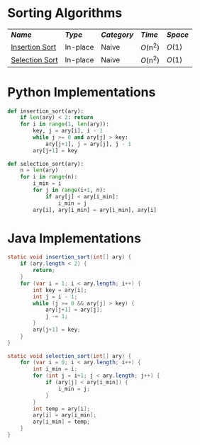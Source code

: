 # Sorting Algorithms
<head>
    <link rel="stylesheet" href="/assets/css/table.css">
</head>
<body>
    <table class="full">
        <tr>
            <td><strong><i>Name</i></strong></td>
            <td><strong><i>Type</i></strong></td>
            <td><strong><i>Category</i></strong></td>
            <td><strong><i>Time</i></strong></td>
            <td><strong><i>Space</i></strong></td>
        </tr>
        <tr>
            <td><a href="/Sorting/InsertionSort/">Insertion Sort</a></td>
            <td>In-place</td>
            <td>Naive</td>
            <td><i>O</i>(n<sup>2</sup>)</td>
            <td><i>O</i>(1)</td>
        </tr>
        <tr>
            <td><a href="/Sorting/SelectionSort/">Selection Sort</a></td>
            <td>In-place</td>
            <td>Naive</td>
            <td><i>O</i>(n<sup>2</sup>)</td>
            <td><i>O</i>(1)</td>
        </tr>
    </table>
</body>

# Python Implementations
``` python
def insertion_sort(ary):
    if len(ary) < 2: return
    for i in range(1, len(ary)):
        key, j = ary[i], i - 1
        while j >= 0 and ary[j] > key: 
            ary[j+1], j = ary[j], j - 1
        ary[j+1] = key
        
def selection_sort(ary):
    n = len(ary)
    for i in range(n):
        i_min = i
        for j in range(i+1, n):
            if ary[j] < ary[i_min]:
                i_min = j
        ary[i], ary[i_min] = ary[i_min], ary[i]
```

# Java Implementations
``` java
static void insertion_sort(int[] ary) {
    if (ary.length < 2) { 
        return;
    }
    for (var i = 1; i < ary.length; i++) {
        int key = ary[i];
        int j = i - 1;
        while (j >= 0 && ary[j] > key) {
            ary[j+1] = ary[j];
            j -= 1;
        } 
        ary[j+1] = key;
    }
}
        
static void selection_sort(int[] ary) {
    for (var i = 0; i < ary.length; i++) {
        int i_min = i;
        for (int j = i+1; j < ary.length; j++) {
            if (ary[j] < ary[i_min]) {
                i_min = j;
            }
        } 
        int temp = ary[i];
        ary[i] = ary[i_min];
        ary[i_min] = temp;
    }
}
```